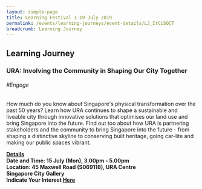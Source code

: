 ```yaml
---
layout: simple-page
title: Learning Festival 1-19 July 2019
permalink: /events/learning-journeys/event-details/LJ_ItCiSOCT
breadcrumb: Learning Journey
---
```


## Learning Journey 
### URA: Involving the Community in Shaping Our City Together

###### _#Engage_

How much do you know about Singapore's physical transformation over the past 50 years? Learn how URA continues to shape a sustainable and liveable city through innovative solutions that optimises our land use and bring Singapore into the future. Find out too about how URA is partnering stakeholders and the community to bring Singapore into the future - from shaping a distinctive skyline to conserving built heritage, going car-lite and making our public spaces vibrant.

<b><u>Details</u><br>
**Date and Time: 15 July (Mon), 3.00pm - 5.00pm** <br>
**Location: 45 Maxwell Road (S069118), URA Centre<br>Singapore City Gallery** <br>
**Indicate Your Interest [Here](https://www.eventbrite.sg/e/involving-the-community-in-shaping-our-city-together-tickets-61090559508)** 


